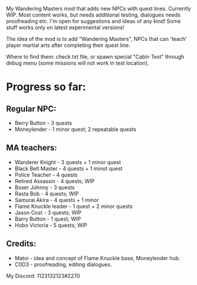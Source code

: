 My Wandering Masters mod that adds new NPCs with quest lines. Currently WIP. Most content works, but needs additional
testing, dialogues needs proofreading etc. I'm open for suggestions and ideas of any kind! Some stuff works only on
latest experimental versions!

The idea of the mod is to add "Wandering Masters", NPCs that can 'teach' player martial arts after completing their
quest line.

Where to find them: check txt file, or spawn special "Cabin Test" through debug menu (some missions will not work in
test location).

# Progress so far:

## Regular NPC:

* Berry Button - 3 quests
* Moneylender - 1 minor quest; 2 repeatable quests

## MA teachers:

* Wanderer Knight - 3 quests + 1 minor quest
* Black Belt Master - 4 quests + 1 minot quest
* Police Teacher - 4 quests
* Retired Assassin - 4 quests; WIP
* Boxer Johnny - 3 quests
* Rasta Bob - 4 quests; WIP
* Samurai Akira - 4 quests + 1 minor
* Flame Knuckle leader - 1 quest + 2 minor quests
* Jason Cost - 3 quests; WIP
* Barry Button - 1 quest; WIP
* Hobo Victoria - 5 quests; WIP

## Credits:

* Matoi - idea and concept of Flame Knuckle base, Moneylender hub.
* C0D3 - proofreading, editing dialogues.

My Discord: 1123132123#2270
